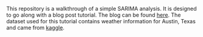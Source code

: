 This repository is a walkthrough of a simple SARIMA analysis. It is designed to go along with a blog post tutorial. The blog can be found [here](https://chrisgrannan.medium.com/sarima-modeling-42ff700af29). The dataset used for this tutorial contains weather information for Austin, Texas and came from [kaggle](https://www.kaggle.com/grubenm/austin-weather).